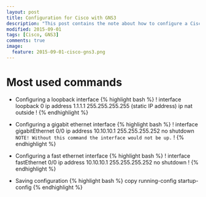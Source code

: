 ```yaml
---
layout: post
title: Configuration for Cisco with GNS3
description: "This post contains the note about how to configure a Cisco c7200 router with GNS3."
modified: 2015-09-01
tags: [Cisco, GNS3]
comments: true
image:
  feature: 2015-09-01-cisco-gns3.png
---
```


# Most used commands

* Configuring a loopback interface
{% highlight bash %}
!
interface loopback 0
ip address 1.1.1.1 255.255.255.255 (static IP address)
ip nat outside
!
{% endhighlight %}

* Configuring a gigabit ethernet interface
{% highlight bash %}
!
interface gigabitEthernet 0/0
ip address 10.10.10.1 255.255.255.252
no shutdown ``NOTE! Without this command the interface would not be up.``
!
{% endhighlight %}

* Configuring a fast ethernet interface
{% highlight bash %}
!
interface fastEthernet 0/0
ip address 10.10.10.1 255.255.255.252
no shutdown
!
{% endhighlight %}

* Saving configuration
{% highlight bash %}
copy running-config startup-config
{% endhighlight %}